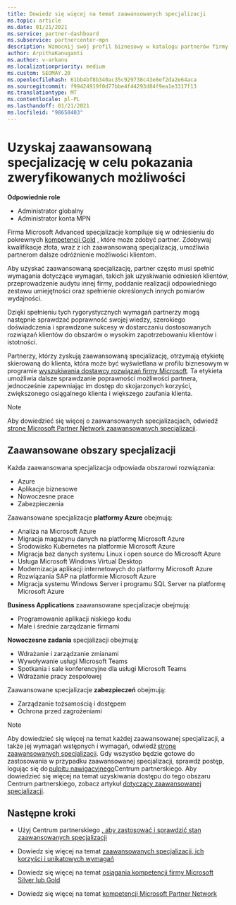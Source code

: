 ```yaml
---
title: Dowiedz się więcej na temat zaawansowanych specjalizacji
ms.topic: article
ms.date: 01/21/2021
ms.service: partner-dashboard
ms.subservice: partnercenter-mpn
description: Wzmocnij swój profil biznesowy w katalogu partnerów firmy Microsoft. Dowiedz się więcej o zaawansowanych specjalizacjach, które można osiągnąć wraz z istniejącymi kompetencjami Gold i Silver.
author: ArpithaKanuganti
ms.author: v-arkanu
ms.localizationpriority: medium
ms.custom: SEOMAY.20
ms.openlocfilehash: 61bb4bf8b340ac35c929738c43e8ef2da2e64aca
ms.sourcegitcommit: f99424919f0d77bbe4f44293d84f9ea1e3317f13
ms.translationtype: MT
ms.contentlocale: pl-PL
ms.lasthandoff: 01/21/2021
ms.locfileid: "98658403"
---
```

# <a name="earn-an-advanced-specialization-to-showcase-your-validated-capabilities"></a>Uzyskaj zaawansowaną specjalizację w celu pokazania zweryfikowanych możliwości

**Odpowiednie role**

- Administrator globalny
- Administrator konta MPN

Firma Microsoft Advanced specjalizacje kompiluje się w odniesieniu do pokrewnych [kompetencji Gold](learn-about-competencies.md) , które może zdobyć partner. Zdobywaj kwalifikacje złota, wraz z ich zaawansowaną specjalizacją, umożliwia partnerom dalsze odróżnienie możliwości klientom.

Aby uzyskać zaawansowaną specjalizację, partner często musi spełnić wymagania dotyczące wymagań, takich jak uzyskiwanie odniesień klientów, przeprowadzenie audytu innej firmy, poddanie realizacji odpowiedniego zestawu umiejętności oraz spełnienie określonych innych pomiarów wydajności.

Dzięki spełnieniu tych rygorystycznych wymagań partnerzy mogą następnie sprawdzać poprawność swojej wiedzy, szerokiego doświadczenia i sprawdzone sukcesy w dostarczaniu dostosowanych rozwiązań klientów do obszarów o wysokim zapotrzebowaniu klientów i istotności.

Partnerzy, którzy zyskują zaawansowaną specjalizację, otrzymają etykietę skierowaną do klienta, która może być wyświetlana w profilu biznesowym w programie [wyszukiwania dostawcy rozwiązań firmy Microsoft](https://www.microsoft.com/solution-providers/home). Ta etykieta umożliwia dalsze sprawdzanie poprawności możliwości partnera, jednocześnie zapewniając im dostęp do skojarzonych korzyści, zwiększonego osiągalnego klienta i większego zaufania klienta.

> [!NOTE]
> Aby dowiedzieć się więcej o zaawansowanych specjalizacjach, odwiedź [stronę Microsoft Partner Network zaawansowanych specjalizacji](https://partner.microsoft.com/membership/advanced-specialization).

## <a name="advanced-specialization-areas"></a>Zaawansowane obszary specjalizacji

Każda zaawansowana specjalizacja odpowiada obszarowi rozwiązania:

- Azure
- Aplikacje biznesowe
- Nowoczesne prace
- Zabezpieczenia

Zaawansowane specjalizacje **platformy Azure** obejmują:

- Analiza na Microsoft Azure
- Migracja magazynu danych na platformę Microsoft Azure
- Środowisko Kubernetes na platformie Microsoft Azure
- Migracja baz danych systemu Linux i open source do Microsoft Azure
- Usługa Microsoft Windows Virtual Desktop
- Modernizacja aplikacji internetowych do platformy Microsoft Azure
- Rozwiązania SAP na platformie Microsoft Azure
- Migracja systemu Windows Server i programu SQL Server na platformę Microsoft Azure

**Business Applications** zaawansowane specjalizacje obejmują:

- Programowanie aplikacji niskiego kodu
- Małe i średnie zarządzanie firmami

**Nowoczesne zadania** specjalizacji obejmują:

- Wdrażanie i zarządzanie zmianami
- Wywoływanie usługi Microsoft Teams
- Spotkania i sale konferencyjne dla usługi Microsoft Teams
- Wdrażanie pracy zespołowej

Zaawansowane specjalizacje **zabezpieczeń** obejmują:

- Zarządzanie tożsamością i dostępem
- Ochrona przed zagrożeniami

> [!NOTE]
> Aby dowiedzieć się więcej na temat każdej zaawansowanej specjalizacji, a także jej wymagań wstępnych i wymagań, odwiedź [stronę zaawansowanych specjalizacji](https://partner.microsoft.com/membership/advanced-specialization). Gdy wszystko będzie gotowe do zastosowania w przypadku zaawansowanej specjalizacji, sprawdź postęp, logując się do [pulpitu nawigacyjnego](https://partner.microsoft.com/dashboard)Centrum partnerskiego. Aby dowiedzieć się więcej na temat uzyskiwania dostępu do tego obszaru Centrum partnerskiego, zobacz artykuł [dotyczący zaawansowanej specjalizacji](advanced-specializations-apply.md).

## <a name="next-steps"></a>Następne kroki

- Użyj Centrum partnerskiego [, aby zastosować i sprawdzić stan zaawansowanych specjalizacji](advanced-specializations-apply.md)

- Dowiedz się więcej na temat [zaawansowanych specjalizacji, ich korzyści i unikatowych wymagań](https://partner.microsoft.com/membership/advanced-specialization)

- Dowiedz się więcej na temat [osiągania kompetencji firmy Microsoft Silver lub Gold](learn-about-competencies.md)

- Dowiedz się więcej na temat [kompetencji Microsoft Partner Network](https://partner.microsoft.com/membership/competencies)